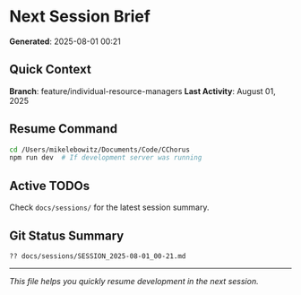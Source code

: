 # Next Session Brief

**Generated**: 2025-08-01 00:21

## Quick Context

**Branch**: feature/individual-resource-managers
**Last Activity**: August 01, 2025

## Resume Command

```bash
cd /Users/mikelebowitz/Documents/Code/CChorus
npm run dev  # If development server was running
```

## Active TODOs

Check `docs/sessions/` for the latest session summary.

## Git Status Summary

```
?? docs/sessions/SESSION_2025-08-01_00-21.md

```

---

*This file helps you quickly resume development in the next session.*
